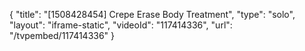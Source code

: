 {
    "title": "[1508428454] Crepe Erase Body Treatment",
    "type": "solo",
    "layout": "iframe-static",
    "videoId": "117414336",
    "url": "\/tvpembed\/117414336"
}